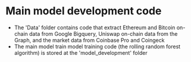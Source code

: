 # Main model development code
* The 'Data' folder contains code that extract Ethereum and Bitcoin on-chain data from Google Bigquery, Uniswap on-chain data from the Graph, and the market data from Coinbase Pro and Coingeck
* The main model train model training code (the rolling random forest algorithm) is stored at the 'model_development' folder
